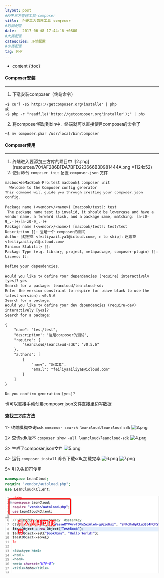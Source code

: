 ```yaml
---
layout: post
#PHP三方管理工具-composer
title:  PHP三方管理工具-composer
#时间配置
date:   2017-06-08 17:44:16 +0800
#大类配置
categories: 环境配置
#小类配置
tag: PHP
---
```


* content
{:toc}

#### Composer安装
----
1. 下载安装composer（终端命令）
```shell
~$ curl -sS https://getcomposer.org/installer | php
或
~$ php -r "readfile('https://getcomposer.org/installer');" | php
```

2. 将composer移动到bin中，终端就可以直接使用composer的命令了
```shell
~$ mv composer.phar /usr/local/bin/composer
```

#### Composer使用
---
1. 终端进入要添加三方库的项目中
![2.png](resources/704AF286BFDA7BFD223666B3D981444A.png =1124x52)
2. 使用命令 ```composer init``` 配置 ```composer.json``` 文件
```
macbookdeMacBook-Pro:test macbook$ composer init
  Welcome to the Composer config generator  
This command will guide you through creating your composer.json config.

Package name (<vendor>/<name>) [macbook/test]: test
 The package name test is invalid, it should be lowercase and have a vendor name, a forward slash, and a package name, matching: [a-z0-9_.-]+/[a-z0-9_.-]+ 
Package name (<vendor>/<name>) [macbook/test]: test/test
Description []: 这是一个 composer的测试
Author [赵宏亚 <feiliyaailiya1@icloud.com>, n to skip]: 赵宏亚 <feiliyaailiya1@icloud.com>
Minimum Stability []: 
Package Type (e.g. library, project, metapackage, composer-plugin) []: 
License []: 

Define your dependencies.

Would you like to define your dependencies (require) interactively [yes]? yes
Search for a package: leancloud/leancloud-sdk
Enter the version constraint to require (or leave blank to use the latest version): v0.5.6
Search for a package: 
Would you like to define your dev dependencies (require-dev) interactively [yes]? 
Search for a package: 

{
    "name": "test/test",
    "description": "这是composer的测试",
    "require": {
        "leancloud/leancloud-sdk": "v0.5.6"
    },
    "authors": [
        {
            "name": "赵宏亚",
            "email": "feiliyaailiya1@icloud.com"
        }
    ]
}

Do you confirm generation [yes]?
```
也可以直接手动创建composer.json文件直接里边写数据

#### 查找三方库方法
1> 终端模糊查询sdk
```composer search leancloud/leancloud-sdk```
![3.png](resources/9789C56C64690B3AF84C1015E720B511.png)

2> 查询sdk版本
```composer show -all leancloud/leancloud-sdk```
![4.png](/styles/images/resources/2AB6B7E41E26EEFB765D9A464F1F0D84.png)

3> 生成了composer.json文件
![5.png](/styles/images/resources/32D3E0F287F753B20E859D2740DBDA7D.png)

4> 运行 ```composer install``` 命令下载sdk,加载完毕
![6.png](/styles/images/resources/98D9CB72BA149F552F2B5B5E649207B7.png)
![7.png](/styles/images/resources/5BCCC0219A70B8A21C2A56D5066D801F.png)

5> 引入头即可使用
```php
namespace LeanCloud;
require "vendor/autoload.php";
use LeanCloud\Client; 
```
![8.png](/styles/images/resources/C94E9DC23855410E14D0718775C44AA1.png)
